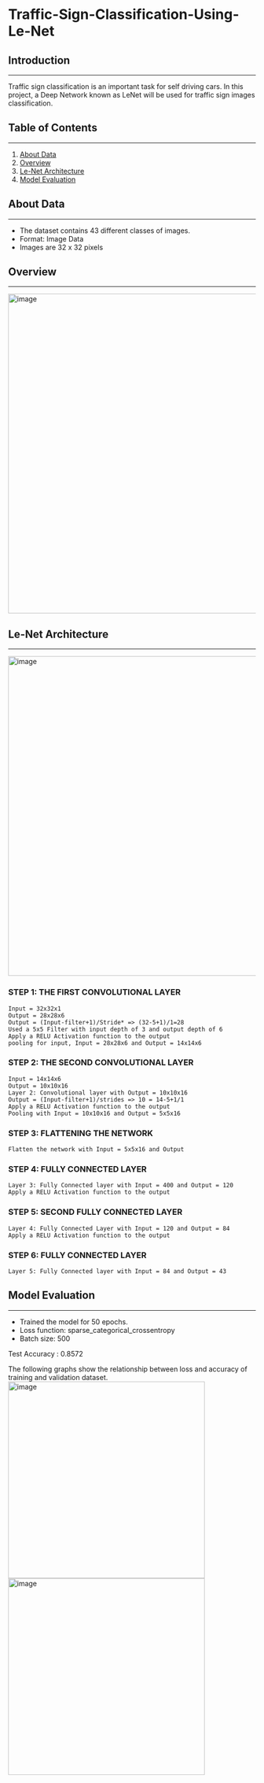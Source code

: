 # Traffic-Sign-Classification-Using-Le-Net

## Introduction
***
Traffic sign classification is an important task for self driving cars.
In this project, a Deep Network known as LeNet will be used for traffic sign images classification.

## Table of Contents
***
1. [About Data](#About-Data)
2. [Overview](#Overview)
3. [Le-Net Architecture](#Le-Net-Architecture)
4. [Model Evaluation](#Model-Evaluation)


## About Data
***
* The dataset contains 43 different classes of images.
* Format: Image Data
* Images are 32 x 32 pixels

## Overview
***
<img width="650" alt="image" src="https://user-images.githubusercontent.com/71331819/191171263-2860812a-bf2f-4ba6-92df-2f6650d57e5f.png">

## Le-Net Architecture
***
<img width="650" alt="image" src="https://user-images.githubusercontent.com/71331819/191171419-a9bea130-4bcc-4602-8407-0263d6afbb2b.png">

### STEP 1: THE FIRST CONVOLUTIONAL LAYER
```
Input = 32x32x1  
Output = 28x28x6  
Output = (Input-filter+1)/Stride* => (32-5+1)/1=28  
Used a 5x5 Filter with input depth of 3 and output depth of 6  
Apply a RELU Activation function to the output  
pooling for input, Input = 28x28x6 and Output = 14x14x6  
```

### STEP 2: THE SECOND CONVOLUTIONAL LAYER
```
Input = 14x14x6 
Output = 10x10x16 
Layer 2: Convolutional layer with Output = 10x10x16 
Output = (Input-filter+1)/strides => 10 = 14-5+1/1 
Apply a RELU Activation function to the output 
Pooling with Input = 10x10x16 and Output = 5x5x16 
```

### STEP 3: FLATTENING THE NETWORK
```
Flatten the network with Input = 5x5x16 and Output
```

### STEP 4: FULLY CONNECTED LAYER
```
Layer 3: Fully Connected layer with Input = 400 and Output = 120 
Apply a RELU Activation function to the output 
```

### STEP 5: SECOND FULLY CONNECTED LAYER
```
Layer 4: Fully Connected Layer with Input = 120 and Output = 84 
Apply a RELU Activation function to the output 
```

### STEP 6: FULLY CONNECTED LAYER
```
Layer 5: Fully Connected layer with Input = 84 and Output = 43
```

## Model Evaluation
***
* Trained the model for 50 epochs.
* Loss function: sparse_categorical_crossentropy
* Batch size: 500

Test Accuracy : 0.8572

The following graphs show the relationship between loss and accuracy of training and validation dataset.
<img width="400" alt="image" src="https://user-images.githubusercontent.com/71331819/191173166-91d445ce-75ff-4969-901c-3eb8f65c96ff.png">
<img width="400" alt="image" src="https://user-images.githubusercontent.com/71331819/191173204-0ae09531-786f-47c0-8278-76c8a116ab55.png">

